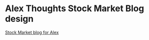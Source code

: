 # Alex Thoughts Stock Market Blog design

[Stock Market blog for Alex](https://www.figma.com/file/idRMnGUEFYAhETC9DJIeot/Stock-Market?node-id=2%3A2)
